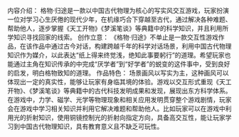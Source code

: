 内容介绍：
格物·归途是一款以中国古代物理为核心的写实风交互游戏，玩家扮演一位对学习心生厌倦的现代少年，在机缘巧合下穿越至古代，通过解决各种难题、帮助他人，逐步掌握《天工开物》《梦溪笔谈》等典籍中的科学知识，并且利用所学知识寻找回家的线索。
创作立意：
《格物·归途》不单止是一款交互性游戏作品，在该作品中通过古今对话，构建跨越千年的科学对话场景，利用中国古代物理知识作为媒介，以此表达“纸上得来终觉浅，绝知此事要躬行”的道理。希望玩家也能通过主角在知识传承的中完成“厌学者”到“好学者”的蜕变的这件事中，受到良好的启发，明白格物致知的道理。
作品特色：
场景画风以写实为主，这种画风可以体现出一定的真实性，能够让玩家有身临其境的体验。游戏以交互形式重现《天工开物》、《梦溪笔谈》等典籍中的古代科技发明成果和发现，展现出东方科学体系。在游戏中，力学、磁学、光学等物理现象和相关应用发明贯穿整个游戏剧情，玩家会在游戏中学习相关知识并利用它解决难题和帮助他人。比如玩家可以在游戏中利用光的折射知识，使用铜镜控制光的折射向指定方向，具备高交互性，能让玩家学习到中国古代物理知识，具有教育意义且不缺乏可玩性。

